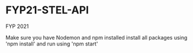# FYP21-STEL-API

FYP 2021

Make sure you have Nodemon and npm installed
install all packages using
'npm install'
and run using
'npm start'
